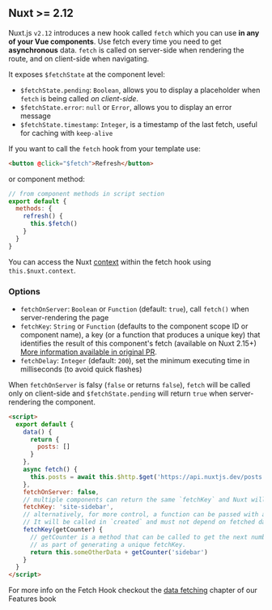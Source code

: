 ## Nuxt >= 2.12

Nuxt.js `v2.12` introduces a new hook called `fetch` which you can use **in any of your Vue components**. Use fetch every time you need to get **asynchronous** data. `fetch` is called on server-side when rendering the route, and on client-side when navigating.

It exposes `$fetchState` at the component level:

- `$fetchState.pending`: `Boolean`, allows you to display a placeholder when `fetch` is being called _on client-side_.
- `$fetchState.error`: `null` or `Error`, allows you to display an error message
- `$fetchState.timestamp`: `Integer`, is a timestamp of the last fetch, useful for caching with `keep-alive`

If you want to call the `fetch` hook from your template use:

```html
<button @click="$fetch">Refresh</button>
```

or component method:

```javascript
// from component methods in script section
export default {
  methods: {
    refresh() {
      this.$fetch()
    }
  }
}
```

You can access the Nuxt [context](/docs/2.x/internals-glossary/context) within the fetch hook using `this.$nuxt.context`.

### Options

- `fetchOnServer`: `Boolean` or `Function` (default: `true`), call `fetch()` when server-rendering the page
- `fetchKey`: `String` or `Function` (defaults to the component scope ID or component name), a key (or a function that produces a unique key) that identifies the result of this component's fetch (available on Nuxt 2.15+) [More information available in original PR](https://github.com/nuxt/nuxt.js/pull/8466).
- `fetchDelay`: `Integer` (default: `200`), set the minimum executing time in milliseconds (to avoid quick flashes)

When `fetchOnServer` is falsy (`false` or returns `false`), `fetch` will be called only on client-side and `$fetchState.pending` will return `true` when server-rendering the component.

```html
<script>
  export default {
    data() {
      return {
        posts: []
      }
    },
    async fetch() {
      this.posts = await this.$http.$get('https://api.nuxtjs.dev/posts')
    },
    fetchOnServer: false,
    // multiple components can return the same `fetchKey` and Nuxt will track them both separately
    fetchKey: 'site-sidebar',
    // alternatively, for more control, a function can be passed with access to the component instance
    // It will be called in `created` and must not depend on fetched data
    fetchKey(getCounter) {
      // getCounter is a method that can be called to get the next number in a sequence
      // as part of generating a unique fetchKey.
      return this.someOtherData + getCounter('sidebar')
    }
  }
</script>
```

<base-alert type="next">

For more info on the Fetch Hook checkout the [data fetching](/docs/2.x/features/data-fetching) chapter of our Features book

</base-alert>
